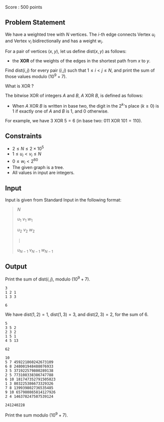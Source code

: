Score : $500$ points

## Problem Statement

We have a weighted tree with $N$ vertices. The $i$-th edge connects Vertex $u_i$ and Vertex $v_i$ bidirectionally and has a weight $w_i$.

For a pair of vertices $(x,y)$, let us define $\text{dist}(x,y)$ as follows:

- the **XOR** of the weights of the edges in the shortest path from $x$ to $y$.

Find $\text{dist}(i,j)$ for every pair $(i,j)$ such that $1 \leq i \lt j \leq N$, and print the sum of those values modulo $(10^9+7)$.

What is $\text{ XOR }$?

The bitwise $\mathrm{XOR}$ of integers $A$ and $B$, $A\ \mathrm{XOR}\ B$, is defined as follows:

- When $A\ \mathrm{XOR}\ B$ is written in base two, the digit in the $2^k$'s place ($k \geq 0$) is $1$ if exactly one of $A$ and $B$ is $1$, and $0$ otherwise.

For example, we have $3\ \mathrm{XOR}\ 5 = 6$ (in base two: $011\ \mathrm{XOR}\ 101 = 110$).

## Constraints

- $2 \leq N \leq 2 \times 10^5$
- $1 \leq u_i \lt v_i \leq N$
- $0 \leq w_i \lt 2^{60}$
- The given graph is a tree.
- All values in input are integers.

## Input

Input is given from Standard Input in the following format:

> $N$
> 
> $u_1$ $v_1$ $w_1$
> 
> $u_2$ $v_2$ $w_2$
> 
> $\vdots$
> 
> $u_{N-1}$ $v_{N-1}$ $w_{N-1}$

## Output

Print the sum of $\text{dist}(i,j)$, modulo $(10^9+7)$.

```input1
3
1 2 1
1 3 3
```

```output1
6
```

We have $\text{dist}(1,2)=1,$ $\text{dist}(1,3)=3,$ and $\text{dist}(2,3)=2$, for the sum of $6$.

```input2
5
3 5 2
2 3 2
1 5 1
4 5 13
```

```output2
62
```

```input3
10
5 7 459221860242673109
6 8 248001948488076933
3 5 371922579800289138
2 5 773108338386747788
6 10 181747352791505823
1 3 803225386673329326
7 8 139939802736535485
9 10 657980865814127926
2 4 146378247587539124
```

```output3
241240228
```

Print the sum modulo $(10^9+7)$.